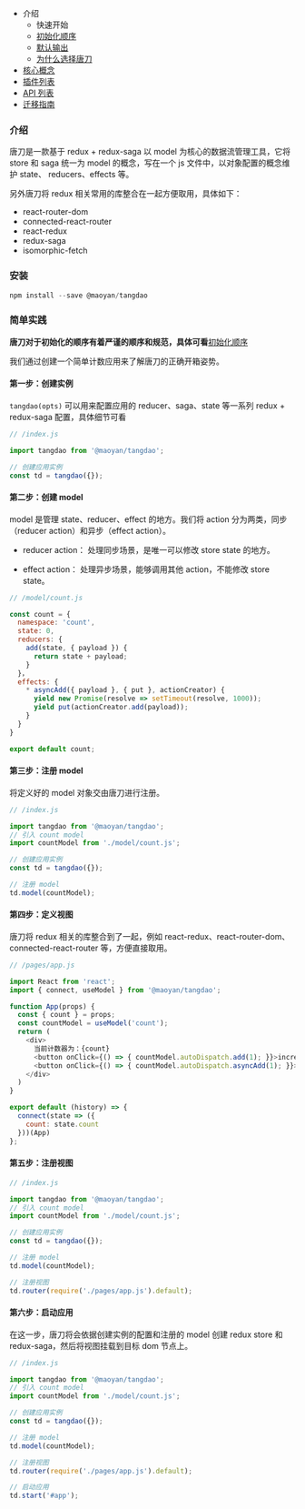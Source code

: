 - 介绍
  - 快速开始
  - [初始化顺序](https://maoyantech.github.io/tangdao/introduction/init-order)
  - [默认输出](https://maoyantech.github.io/tangdao/introduction/default-output)
  - [为什么选择唐刀](https://maoyantech.github.io/tangdao/introduction/why)
- [核心概念](https://maoyantech.github.io/tangdao/core-concepts/index)
- [插件列表](https://maoyantech.github.io/tangdao/plugins/index)
- [API 列表](https://maoyantech.github.io/tangdao/api-reference/index)
- [迁移指南](https://maoyantech.github.io/tangdao/migration-guide/index)

### 介绍

唐刀是一款基于 redux + redux-saga 以 model 为核心的数据流管理工具，它将 store 和 saga 统一为 model 的概念，写在一个 js 文件中，以对象配置的概念维护 state、 reducers、effects 等。

另外唐刀将 redux 相关常用的库整合在一起方便取用，具体如下：

- react-router-dom
- connected-react-router
- react-redux
- redux-saga
- isomorphic-fetch

### 安装

```javascript
npm install --save @maoyan/tangdao
```

### 简单实践

**唐刀对于初始化的顺序有着严谨的顺序和规范，具体可看**[初始化顺序](https://maoyantech.github.io/tangdao/introduction/init-order)

我们通过创建一个简单计数应用来了解唐刀的正确开箱姿势。

#### 第一步：创建实例

``tangdao(opts)`` 可以用来配置应用的 reducer、saga、state 等一系列 redux + redux-saga 配置，具体细节可看

```javascript
// /index.js

import tangdao from '@maoyan/tangdao';

// 创建应用实例
const td = tangdao({});
```

#### 第二步：创建 model

model 是管理 state、reducer、effect 的地方。我们将 action 分为两类，同步（reducer action）和异步（effect action）。

- reducer action： 处理同步场景，是唯一可以修改 store state 的地方。

- effect action： 处理异步场景，能够调用其他 action，不能修改 store state。

```javascript
// /model/count.js

const count = {
  namespace: 'count',
  state: 0,
  reducers: {
    add(state, { payload }) {
      return state + payload;
    }
  }，
  effects: {
    * asyncAdd({ payload }, { put }, actionCreator) {
      yield new Promise(resolve => setTimeout(resolve, 1000));
      yield put(actionCreator.add(payload));
    }
  }
}

export default count;
```

#### 第三步：注册 model

将定义好的 model 对象交由唐刀进行注册。

```javascript
// /index.js

import tangdao from '@maoyan/tangdao';
// 引入 count model
import countModel from './model/count.js';

// 创建应用实例
const td = tangdao({});

// 注册 model
td.model(countModel);

```

#### 第四步：定义视图

唐刀将 redux 相关的库整合到了一起，例如 react-redux、react-router-dom、connected-react-router 等，方便直接取用。

```javascript
// /pages/app.js

import React from 'react';
import { connect, useModel } from '@maoyan/tangdao';

function App(props) {
  const { count } = props;
  const countModel = useModel('count');
  return (
    <div>
      当前计数器为：{count}
      <button onClick={() => { countModel.autoDispatch.add(1); }}>increment</button>
      <button onClick={() => { countModel.autoDispatch.asyncAdd(1); }}>asyncAdd</button>
    </div>
  )
}

export default (history) => {
  connect(state => ({
    count: state.count
  }))(App)
};
```

#### 第五步：注册视图

```javascript
// /index.js

import tangdao from '@maoyan/tangdao';
// 引入 count model
import countModel from './model/count.js';

// 创建应用实例
const td = tangdao({});

// 注册 model
td.model(countModel);

// 注册视图
td.router(require('./pages/app.js').default);

```

#### 第六步：启动应用

在这一步，唐刀将会依据创建实例的配置和注册的 model 创建 redux store 和 redux-saga，然后将视图挂载到目标 dom 节点上。

```javascript
// /index.js

import tangdao from '@maoyan/tangdao';
// 引入 count model
import countModel from './model/count.js';

// 创建应用实例
const td = tangdao({});

// 注册 model
td.model(countModel);

// 注册视图
td.router(require('./pages/app.js').default);

// 启动应用
td.start('#app');

```
